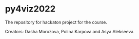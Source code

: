 # py4viz2022
The repository for hackaton project for the course.

Creators: Dasha Morozova, Polina Karpova and Asya Alekseeva.
